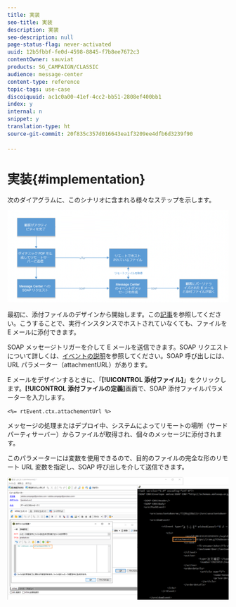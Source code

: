 ```yaml
---
title: 実装
seo-title: 実装
description: 実装
seo-description: null
page-status-flag: never-activated
uuid: 12b5fbbf-fe0d-4598-8845-f7b8ee7672c3
contentOwner: sauviat
products: SG_CAMPAIGN/CLASSIC
audience: message-center
content-type: reference
topic-tags: use-case
discoiquuid: ac1c0a00-41ef-4cc2-bb51-2808ef400bb1
index: y
internal: n
snippet: y
translation-type: ht
source-git-commit: 20f835c357d016643ea1f3209ee4dfb6d3239f90

---
```



# 実装{#implementation}

次のダイアグラムに、このシナリオに含まれる様々なステップを示します。

![](assets/message-center-uc1.png)

最初に、添付ファイルのデザインから開始します。この[記事](../../delivery/using/attaching-files.md#attach-a-personalized-file)を参照してください。こうすることで、実行インスタンスでホストされていなくても、ファイルを E メールに添付できます。

SOAP メッセージトリガーを介して E メールを送信できます。SOAP リクエストについて詳しくは、[イベントの説明](../../message-center/using/event-description.md)を参照してください。SOAP 呼び出しには、URL パラメーター（attachmentURL）があります。

E メールをデザインするときに、「**[!UICONTROL 添付ファイル]**」をクリックします。**[!UICONTROL 添付ファイルの定義]**&#x200B;画面で、SOAP 添付ファイルパラメーターを入力します。

```
<%= rtEvent.ctx.attachementUrl %>
```

メッセージの処理またはデプロイ中、システムによってリモートの場所（サードパーティサーバー）からファイルが取得され、個々のメッセージに添付されます。

このパラメーターには変数を使用できるので、目的のファイルの完全な形のリモート URL 変数を指定し、SOAP 呼び出しを介して送信できます。

![](assets/message-center-uc2.png)

